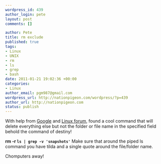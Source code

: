 ```yaml
--- 
wordpress_id: 439
author_login: pete
layout: post
comments: []

author: Pete
title: rm exclude
published: true
tags: 
- Linux
- UNIX
- rm
- ls
- grep
- bash
date: 2011-01-21 19:02:36 +00:00
categories: 
- Linux
author_email: pgm987@gmail.com
wordpress_url: http://nationpigeon.com/wordpress/?p=439
author_url: http://nationpigeon.com
status: publish
---
```

With help from <a href="https://encrypted.google.com/search?q=rm+exclude&amp;ie=utf-8&amp;oe=utf-8&amp;aq=t&amp;rls={moz:distributionID}:{moz:locale}:{moz:official}&amp;client=firefox" target="_blank">Google</a> and <a href="http://www.linuxquestions.org/questions/red-hat-31/does-rm-command-has-a-option-exclude-623091/" target="_blank">Linux forum</a>, found a cool command that will delete everything else but not the folder or file name in the specified field behold the command of destiny!

<strong>rm -r `ls | grep -v 'snapshots'`</strong>
Make sure that around the piped ls command you have tilda and a single quote around the file/folder name.

Chomputers away!
